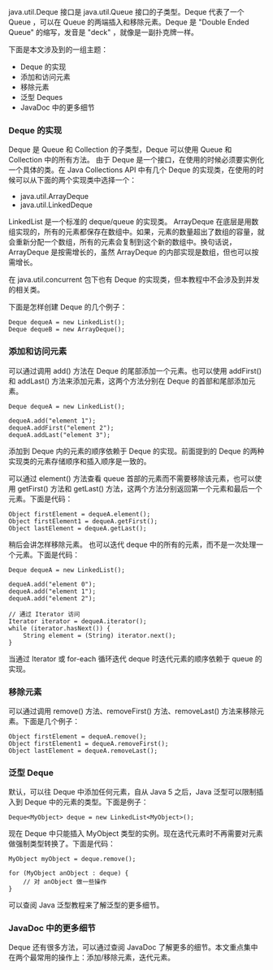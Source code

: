 java.util.Deque 接口是 java.util.Queue 接口的子类型。Deque 代表了一个 Queue ，可以在 Queue 的两端插入和移除元素。Deque 是 "Double Ended Queue" 的缩写，发音是 "deck" ，就像是一副扑克牌一样。

下面是本文涉及到的一组主题：

- Deque 的实现
- 添加和访问元素
- 移除元素
- 泛型 Deques
- JavaDoc 中的更多细节

### Deque 的实现
Deque 是 Queue 和 Collection 的子类型，Deque 可以使用 Queue 和 Collection 中的所有方法。
由于 Deque 是一个接口，在使用的时候必须要实例化一个具体的类。在 Java Collections API 中有几个 Deque 的实现类，在使用的时候可以从下面的两个实现类中选择一个：

- java.util.ArrayDeque
- java.util.LinkedDeque

LinkedList 是一个标准的 deque/queue 的实现类。
ArrayDeque 在底层是用数组实现的，所有的元素都保存在数组中。如果，元素的数量超出了数组的容量，就会重新分配一个数组，所有的元素会复制到这个新的数组中。换句话说，ArrayDeque 是按需增长的，虽然 ArrayDeque 的内部实现是数组，但也可以按需增长。

在 java.util.concurrent 包下也有 Deque 的实现类，但本教程中不会涉及到并发的相关类。

下面是怎样创建 Deque 的几个例子：

    Deque dequeA = new LinkedList();
    Deque dequeB = new ArrayDeque();
    
### 添加和访问元素
可以通过调用 add() 方法在 Deque 的尾部添加一个元素。也可以使用 addFirst() 和 addLast() 方法来添加元素，这两个方法分别在 Deque 的首部和尾部添加元素。
    
    Deque dequeA = new LinkedList();
    
    dequeA.add("element 1");
    dequeA.addFirst("element 2");
    dequeA.addLast("element 3");
    
添加到 Deque 内的元素的顺序依赖于 Deque 的实现。前面提到的 Deque 的两种实现类的元素存储顺序和插入顺序是一致的。

可以通过 element() 方法查看 queue 首部的元素而不需要移除该元素，也可以使用 getFirst() 方法和 getLast() 方法，这两个方法分别返回第一个元素和最后一个元素。下面是代码：

    Object firstElement = dequeA.element();
    Object firstElement1 = dequeA.getFirst();
    Object lastElement = dequeA.getLast();

稍后会讲怎样移除元素。
也可以迭代 deque 中的所有的元素，而不是一次处理一个元素。下面是代码：
    
    Deque dequeA = new LinkedList();
    
    dequeA.add("element 0");
    dequeA.add("element 1");
    dequeA.add("element 2");
    
    // 通过 Iterator 访问
    Iterator iterator = dequeA.iterator();
    while (iterator.hasNext()) {
        String element = (String) iterator.next();
    }
当通过 Iterator 或 for-each 循环迭代 deque 时迭代元素的顺序依赖于 queue 的实现。
    
### 移除元素
可以通过调用 remove() 方法、removeFirst() 方法、removeLast() 方法来移除元素。下面是几个例子：
    
    Object firstElement = dequeA.remove();
    Object firstElement1 = dequeA.removeFirst();
    Object lastElement = dequeA.removeLast();
    
### 泛型 Deque
默认，可以往 Deque 中添加任何元素，自从 Java 5 之后，Java 泛型可以限制插入到 Deque 中的元素的类型。下面是例子：
    
    Deque<MyObject> deque = new LinkedList<MyObject>();
现在 Deque 中只能插入 MyObject 类型的实例。现在迭代元素时不再需要对元素做强制类型转换了。下面是代码：
    
    MyObject myObject = deque.remove();
    
    for (MyObject anObject : deque) {
        // 对 anObject 做一些操作
    }
    
可以查阅 Java 泛型教程来了解泛型的更多细节。

### JavaDoc 中的更多细节
Deque 还有很多方法，可以通过查阅 JavaDoc 了解更多的细节。本文重点集中在两个最常用的操作上：添加/移除元素，迭代元素。
    